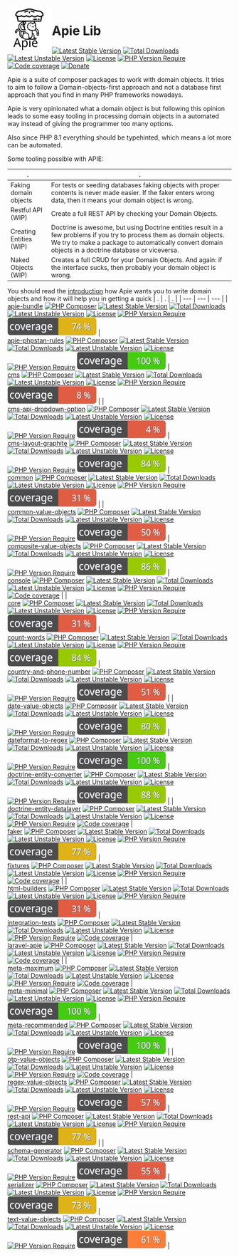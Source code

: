 <img src="/docs/apie-logo.svg" width="100px" align="left" />
<h1>Apie Lib</h1>




 [![Latest Stable Version](http://poser.pugx.org/apie/apie-lib/v)](https://packagist.org/packages/apie/apie-lib) [![Total Downloads](http://poser.pugx.org/apie/apie-lib/downloads)](https://packagist.org/packages/apie/apie-lib) [![Latest Unstable Version](http://poser.pugx.org/apie/apie-lib/v/unstable)](https://packagist.org/packages/apie/apie-lib) [![License](http://poser.pugx.org/apie/apie-lib/license)](https://packagist.org/packages/apie/apie-lib) [![PHP Version Require](http://poser.pugx.org/apie/apie-lib/require/php)](https://packagist.org/packages/apie/apie-lib) [![Code coverage](https://apie-lib.github.io/coverage/coverage_badge.svg)](https://apie-lib.github.io/coverage/) [![Donate](https://www.paypalobjects.com/en_US/i/btn/btn_donate_LG.gif)](https://www.paypal.com/donate/?hosted_button_id=J4CAFUAW7VTAY) 

Apie is a suite of composer packages to work with domain objects. It tries to aim to follow a Domain-objects-first approach and not a database first approach that you find in many PHP frameworks nowadays.

Apie is very opinionated what a domain object is but following this opinion leads to some easy
tooling in processing domain objects in a automated way instead of giving the programmer too many options.

Also since PHP 8.1 everything should be typehinted, which means a lot more can be automated.

Some tooling possible with APIE:

| . | . | 
| --- | --- |
| Faking domain objects | For tests or seeding databases faking objects with proper contents is never made easier. If the faker enters wrong data, then it means your domain object is wrong. |
| Restful API (WIP) | Create a full REST API by checking your Domain Objects. |
| Creating Entities (WIP) | Doctrine is awesome, but using Doctrine entities result in a few problems if you try to process them as domain objects. We try to make a package to automatically convert domain objects in a doctrine database or viceversa.
| Naked Objects (WIP) | Creates a full CRUD for your Domain Objects. And again: if the interface sucks, then probably your domain object is wrong. |

You should read the [introduction](/docs/introduction.md) how Apie wants you to write domain objects and how it will help you in getting a quick 
| . | . | . | 
| --- | --- | --- | 
| <br>[apie-bundle](https://github.com/apie-lib/apie-bundle) [![PHP Composer](https://github.com/apie-lib/apie-bundle/actions/workflows/php.yml/badge.svg?event=push)](https://github.com/apie-lib/apie-bundle/actions/workflows/php.yml) [![Latest Stable Version](http://poser.pugx.org/apie/apie-bundle/v)](https://packagist.org/packages/apie/apie-bundle) [![Total Downloads](http://poser.pugx.org/apie/apie-bundle/downloads)](https://packagist.org/packages/apie/apie-bundle) [![Latest Unstable Version](http://poser.pugx.org/apie/apie-bundle/v/unstable)](https://packagist.org/packages/apie/apie-bundle) [![License](http://poser.pugx.org/apie/apie-bundle/license)](https://packagist.org/packages/apie/apie-bundle) [![PHP Version Require](http://poser.pugx.org/apie/apie-bundle/require/php)](https://packagist.org/packages/apie/apie-bundle) [![Code coverage](https://raw.githubusercontent.com/apie-lib/apie-bundle/main/coverage_badge.svg)](https://apie-lib.github.io/coverage/apie-bundle/index.html)   | <br>[apie-phpstan-rules](https://github.com/apie-lib/apie-phpstan-rules) [![PHP Composer](https://github.com/apie-lib/apie-phpstan-rules/actions/workflows/php.yml/badge.svg?event=push)](https://github.com/apie-lib/apie-phpstan-rules/actions/workflows/php.yml) [![Latest Stable Version](http://poser.pugx.org/apie/apie-phpstan-rules/v)](https://packagist.org/packages/apie/apie-phpstan-rules) [![Total Downloads](http://poser.pugx.org/apie/apie-phpstan-rules/downloads)](https://packagist.org/packages/apie/apie-phpstan-rules) [![Latest Unstable Version](http://poser.pugx.org/apie/apie-phpstan-rules/v/unstable)](https://packagist.org/packages/apie/apie-phpstan-rules) [![License](http://poser.pugx.org/apie/apie-phpstan-rules/license)](https://packagist.org/packages/apie/apie-phpstan-rules) [![PHP Version Require](http://poser.pugx.org/apie/apie-phpstan-rules/require/php)](https://packagist.org/packages/apie/apie-phpstan-rules) [![Code coverage](https://raw.githubusercontent.com/apie-lib/apie-phpstan-rules/main/coverage_badge.svg)](https://apie-lib.github.io/coverage/apie-phpstan-rules/index.html)   | <br>[cms](https://github.com/apie-lib/cms) [![PHP Composer](https://github.com/apie-lib/cms/actions/workflows/php.yml/badge.svg?event=push)](https://github.com/apie-lib/cms/actions/workflows/php.yml) [![Latest Stable Version](http://poser.pugx.org/apie/cms/v)](https://packagist.org/packages/apie/cms) [![Total Downloads](http://poser.pugx.org/apie/cms/downloads)](https://packagist.org/packages/apie/cms) [![Latest Unstable Version](http://poser.pugx.org/apie/cms/v/unstable)](https://packagist.org/packages/apie/cms) [![License](http://poser.pugx.org/apie/cms/license)](https://packagist.org/packages/apie/cms) [![PHP Version Require](http://poser.pugx.org/apie/cms/require/php)](https://packagist.org/packages/apie/cms) [![Code coverage](https://raw.githubusercontent.com/apie-lib/cms/main/coverage_badge.svg)](https://apie-lib.github.io/coverage/cms/index.html)   | 
| <br>[cms-api-dropdown-option](https://github.com/apie-lib/cms-api-dropdown-option) [![PHP Composer](https://github.com/apie-lib/cms-api-dropdown-option/actions/workflows/php.yml/badge.svg?event=push)](https://github.com/apie-lib/cms-api-dropdown-option/actions/workflows/php.yml) [![Latest Stable Version](http://poser.pugx.org/apie/cms-api-dropdown-option/v)](https://packagist.org/packages/apie/cms-api-dropdown-option) [![Total Downloads](http://poser.pugx.org/apie/cms-api-dropdown-option/downloads)](https://packagist.org/packages/apie/cms-api-dropdown-option) [![Latest Unstable Version](http://poser.pugx.org/apie/cms-api-dropdown-option/v/unstable)](https://packagist.org/packages/apie/cms-api-dropdown-option) [![License](http://poser.pugx.org/apie/cms-api-dropdown-option/license)](https://packagist.org/packages/apie/cms-api-dropdown-option) [![PHP Version Require](http://poser.pugx.org/apie/cms-api-dropdown-option/require/php)](https://packagist.org/packages/apie/cms-api-dropdown-option) [![Code coverage](https://raw.githubusercontent.com/apie-lib/cms-api-dropdown-option/main/coverage_badge.svg)](https://apie-lib.github.io/coverage/cms-api-dropdown-option/index.html)   | <br>[cms-layout-graphite](https://github.com/apie-lib/cms-layout-graphite) [![PHP Composer](https://github.com/apie-lib/cms-layout-graphite/actions/workflows/php.yml/badge.svg?event=push)](https://github.com/apie-lib/cms-layout-graphite/actions/workflows/php.yml) [![Latest Stable Version](http://poser.pugx.org/apie/cms-layout-graphite/v)](https://packagist.org/packages/apie/cms-layout-graphite) [![Total Downloads](http://poser.pugx.org/apie/cms-layout-graphite/downloads)](https://packagist.org/packages/apie/cms-layout-graphite) [![Latest Unstable Version](http://poser.pugx.org/apie/cms-layout-graphite/v/unstable)](https://packagist.org/packages/apie/cms-layout-graphite) [![License](http://poser.pugx.org/apie/cms-layout-graphite/license)](https://packagist.org/packages/apie/cms-layout-graphite) [![PHP Version Require](http://poser.pugx.org/apie/cms-layout-graphite/require/php)](https://packagist.org/packages/apie/cms-layout-graphite) [![Code coverage](https://raw.githubusercontent.com/apie-lib/cms-layout-graphite/main/coverage_badge.svg)](https://apie-lib.github.io/coverage/cms-layout-graphite/index.html)   | <br>[common](https://github.com/apie-lib/common) [![PHP Composer](https://github.com/apie-lib/common/actions/workflows/php.yml/badge.svg?event=push)](https://github.com/apie-lib/common/actions/workflows/php.yml) [![Latest Stable Version](http://poser.pugx.org/apie/common/v)](https://packagist.org/packages/apie/common) [![Total Downloads](http://poser.pugx.org/apie/common/downloads)](https://packagist.org/packages/apie/common) [![Latest Unstable Version](http://poser.pugx.org/apie/common/v/unstable)](https://packagist.org/packages/apie/common) [![License](http://poser.pugx.org/apie/common/license)](https://packagist.org/packages/apie/common) [![PHP Version Require](http://poser.pugx.org/apie/common/require/php)](https://packagist.org/packages/apie/common) [![Code coverage](https://raw.githubusercontent.com/apie-lib/common/main/coverage_badge.svg)](https://apie-lib.github.io/coverage/common/index.html)   | 
| <br>[common-value-objects](https://github.com/apie-lib/common-value-objects) [![PHP Composer](https://github.com/apie-lib/common-value-objects/actions/workflows/php.yml/badge.svg?event=push)](https://github.com/apie-lib/common-value-objects/actions/workflows/php.yml) [![Latest Stable Version](http://poser.pugx.org/apie/common-value-objects/v)](https://packagist.org/packages/apie/common-value-objects) [![Total Downloads](http://poser.pugx.org/apie/common-value-objects/downloads)](https://packagist.org/packages/apie/common-value-objects) [![Latest Unstable Version](http://poser.pugx.org/apie/common-value-objects/v/unstable)](https://packagist.org/packages/apie/common-value-objects) [![License](http://poser.pugx.org/apie/common-value-objects/license)](https://packagist.org/packages/apie/common-value-objects) [![PHP Version Require](http://poser.pugx.org/apie/common-value-objects/require/php)](https://packagist.org/packages/apie/common-value-objects) [![Code coverage](https://raw.githubusercontent.com/apie-lib/common-value-objects/main/coverage_badge.svg)](https://apie-lib.github.io/coverage/common-value-objects/index.html)   | <br>[composite-value-objects](https://github.com/apie-lib/composite-value-objects) [![PHP Composer](https://github.com/apie-lib/composite-value-objects/actions/workflows/php.yml/badge.svg?event=push)](https://github.com/apie-lib/composite-value-objects/actions/workflows/php.yml) [![Latest Stable Version](http://poser.pugx.org/apie/composite-value-objects/v)](https://packagist.org/packages/apie/composite-value-objects) [![Total Downloads](http://poser.pugx.org/apie/composite-value-objects/downloads)](https://packagist.org/packages/apie/composite-value-objects) [![Latest Unstable Version](http://poser.pugx.org/apie/composite-value-objects/v/unstable)](https://packagist.org/packages/apie/composite-value-objects) [![License](http://poser.pugx.org/apie/composite-value-objects/license)](https://packagist.org/packages/apie/composite-value-objects) [![PHP Version Require](http://poser.pugx.org/apie/composite-value-objects/require/php)](https://packagist.org/packages/apie/composite-value-objects) [![Code coverage](https://raw.githubusercontent.com/apie-lib/composite-value-objects/main/coverage_badge.svg)](https://apie-lib.github.io/coverage/composite-value-objects/index.html)   | <br>[console](https://github.com/apie-lib/console) [![PHP Composer](https://github.com/apie-lib/console/actions/workflows/php.yml/badge.svg?event=push)](https://github.com/apie-lib/console/actions/workflows/php.yml) [![Latest Stable Version](http://poser.pugx.org/apie/console/v)](https://packagist.org/packages/apie/console) [![Total Downloads](http://poser.pugx.org/apie/console/downloads)](https://packagist.org/packages/apie/console) [![Latest Unstable Version](http://poser.pugx.org/apie/console/v/unstable)](https://packagist.org/packages/apie/console) [![License](http://poser.pugx.org/apie/console/license)](https://packagist.org/packages/apie/console) [![PHP Version Require](http://poser.pugx.org/apie/console/require/php)](https://packagist.org/packages/apie/console) [![Code coverage](https://raw.githubusercontent.com/apie-lib/console/main/coverage_badge.svg)](https://apie-lib.github.io/coverage/console/index.html)   | 
| <br>[core](https://github.com/apie-lib/core) [![PHP Composer](https://github.com/apie-lib/core/actions/workflows/php.yml/badge.svg?event=push)](https://github.com/apie-lib/core/actions/workflows/php.yml) [![Latest Stable Version](http://poser.pugx.org/apie/core/v)](https://packagist.org/packages/apie/core) [![Total Downloads](http://poser.pugx.org/apie/core/downloads)](https://packagist.org/packages/apie/core) [![Latest Unstable Version](http://poser.pugx.org/apie/core/v/unstable)](https://packagist.org/packages/apie/core) [![License](http://poser.pugx.org/apie/core/license)](https://packagist.org/packages/apie/core) [![PHP Version Require](http://poser.pugx.org/apie/core/require/php)](https://packagist.org/packages/apie/core) [![Code coverage](https://raw.githubusercontent.com/apie-lib/core/main/coverage_badge.svg)](https://apie-lib.github.io/coverage/core/index.html)   | <br>[count-words](https://github.com/apie-lib/count-words) [![PHP Composer](https://github.com/apie-lib/count-words/actions/workflows/php.yml/badge.svg?event=push)](https://github.com/apie-lib/count-words/actions/workflows/php.yml) [![Latest Stable Version](http://poser.pugx.org/apie/count-words/v)](https://packagist.org/packages/apie/count-words) [![Total Downloads](http://poser.pugx.org/apie/count-words/downloads)](https://packagist.org/packages/apie/count-words) [![Latest Unstable Version](http://poser.pugx.org/apie/count-words/v/unstable)](https://packagist.org/packages/apie/count-words) [![License](http://poser.pugx.org/apie/count-words/license)](https://packagist.org/packages/apie/count-words) [![PHP Version Require](http://poser.pugx.org/apie/count-words/require/php)](https://packagist.org/packages/apie/count-words) [![Code coverage](https://raw.githubusercontent.com/apie-lib/count-words/main/coverage_badge.svg)](https://apie-lib.github.io/coverage/count-words/index.html)   | <br>[country-and-phone-number](https://github.com/apie-lib/country-and-phone-number) [![PHP Composer](https://github.com/apie-lib/country-and-phone-number/actions/workflows/php.yml/badge.svg?event=push)](https://github.com/apie-lib/country-and-phone-number/actions/workflows/php.yml) [![Latest Stable Version](http://poser.pugx.org/apie/country-and-phone-number/v)](https://packagist.org/packages/apie/country-and-phone-number) [![Total Downloads](http://poser.pugx.org/apie/country-and-phone-number/downloads)](https://packagist.org/packages/apie/country-and-phone-number) [![Latest Unstable Version](http://poser.pugx.org/apie/country-and-phone-number/v/unstable)](https://packagist.org/packages/apie/country-and-phone-number) [![License](http://poser.pugx.org/apie/country-and-phone-number/license)](https://packagist.org/packages/apie/country-and-phone-number) [![PHP Version Require](http://poser.pugx.org/apie/country-and-phone-number/require/php)](https://packagist.org/packages/apie/country-and-phone-number) [![Code coverage](https://raw.githubusercontent.com/apie-lib/country-and-phone-number/main/coverage_badge.svg)](https://apie-lib.github.io/coverage/country-and-phone-number/index.html)   | 
| <br>[date-value-objects](https://github.com/apie-lib/date-value-objects) [![PHP Composer](https://github.com/apie-lib/date-value-objects/actions/workflows/php.yml/badge.svg?event=push)](https://github.com/apie-lib/date-value-objects/actions/workflows/php.yml) [![Latest Stable Version](http://poser.pugx.org/apie/date-value-objects/v)](https://packagist.org/packages/apie/date-value-objects) [![Total Downloads](http://poser.pugx.org/apie/date-value-objects/downloads)](https://packagist.org/packages/apie/date-value-objects) [![Latest Unstable Version](http://poser.pugx.org/apie/date-value-objects/v/unstable)](https://packagist.org/packages/apie/date-value-objects) [![License](http://poser.pugx.org/apie/date-value-objects/license)](https://packagist.org/packages/apie/date-value-objects) [![PHP Version Require](http://poser.pugx.org/apie/date-value-objects/require/php)](https://packagist.org/packages/apie/date-value-objects) [![Code coverage](https://raw.githubusercontent.com/apie-lib/date-value-objects/main/coverage_badge.svg)](https://apie-lib.github.io/coverage/date-value-objects/index.html)   | <br>[dateformat-to-regex](https://github.com/apie-lib/dateformat-to-regex) [![PHP Composer](https://github.com/apie-lib/dateformat-to-regex/actions/workflows/php.yml/badge.svg?event=push)](https://github.com/apie-lib/dateformat-to-regex/actions/workflows/php.yml) [![Latest Stable Version](http://poser.pugx.org/apie/dateformat-to-regex/v)](https://packagist.org/packages/apie/dateformat-to-regex) [![Total Downloads](http://poser.pugx.org/apie/dateformat-to-regex/downloads)](https://packagist.org/packages/apie/dateformat-to-regex) [![Latest Unstable Version](http://poser.pugx.org/apie/dateformat-to-regex/v/unstable)](https://packagist.org/packages/apie/dateformat-to-regex) [![License](http://poser.pugx.org/apie/dateformat-to-regex/license)](https://packagist.org/packages/apie/dateformat-to-regex) [![PHP Version Require](http://poser.pugx.org/apie/dateformat-to-regex/require/php)](https://packagist.org/packages/apie/dateformat-to-regex) [![Code coverage](https://raw.githubusercontent.com/apie-lib/dateformat-to-regex/main/coverage_badge.svg)](https://apie-lib.github.io/coverage/dateformat-to-regex/index.html)   | <br>[doctrine-entity-converter](https://github.com/apie-lib/doctrine-entity-converter) [![PHP Composer](https://github.com/apie-lib/doctrine-entity-converter/actions/workflows/php.yml/badge.svg?event=push)](https://github.com/apie-lib/doctrine-entity-converter/actions/workflows/php.yml) [![Latest Stable Version](http://poser.pugx.org/apie/doctrine-entity-converter/v)](https://packagist.org/packages/apie/doctrine-entity-converter) [![Total Downloads](http://poser.pugx.org/apie/doctrine-entity-converter/downloads)](https://packagist.org/packages/apie/doctrine-entity-converter) [![Latest Unstable Version](http://poser.pugx.org/apie/doctrine-entity-converter/v/unstable)](https://packagist.org/packages/apie/doctrine-entity-converter) [![License](http://poser.pugx.org/apie/doctrine-entity-converter/license)](https://packagist.org/packages/apie/doctrine-entity-converter) [![PHP Version Require](http://poser.pugx.org/apie/doctrine-entity-converter/require/php)](https://packagist.org/packages/apie/doctrine-entity-converter) [![Code coverage](https://raw.githubusercontent.com/apie-lib/doctrine-entity-converter/main/coverage_badge.svg)](https://apie-lib.github.io/coverage/doctrine-entity-converter/index.html)   | 
| <br>[doctrine-entity-datalayer](https://github.com/apie-lib/doctrine-entity-datalayer) [![PHP Composer](https://github.com/apie-lib/doctrine-entity-datalayer/actions/workflows/php.yml/badge.svg?event=push)](https://github.com/apie-lib/doctrine-entity-datalayer/actions/workflows/php.yml) [![Latest Stable Version](http://poser.pugx.org/apie/doctrine-entity-datalayer/v)](https://packagist.org/packages/apie/doctrine-entity-datalayer) [![Total Downloads](http://poser.pugx.org/apie/doctrine-entity-datalayer/downloads)](https://packagist.org/packages/apie/doctrine-entity-datalayer) [![Latest Unstable Version](http://poser.pugx.org/apie/doctrine-entity-datalayer/v/unstable)](https://packagist.org/packages/apie/doctrine-entity-datalayer) [![License](http://poser.pugx.org/apie/doctrine-entity-datalayer/license)](https://packagist.org/packages/apie/doctrine-entity-datalayer) [![PHP Version Require](http://poser.pugx.org/apie/doctrine-entity-datalayer/require/php)](https://packagist.org/packages/apie/doctrine-entity-datalayer) [![Code coverage](https://raw.githubusercontent.com/apie-lib/doctrine-entity-datalayer/main/coverage_badge.svg)](https://apie-lib.github.io/coverage/doctrine-entity-datalayer/index.html)   | <br>[faker](https://github.com/apie-lib/faker) [![PHP Composer](https://github.com/apie-lib/faker/actions/workflows/php.yml/badge.svg?event=push)](https://github.com/apie-lib/faker/actions/workflows/php.yml) [![Latest Stable Version](http://poser.pugx.org/apie/faker/v)](https://packagist.org/packages/apie/faker) [![Total Downloads](http://poser.pugx.org/apie/faker/downloads)](https://packagist.org/packages/apie/faker) [![Latest Unstable Version](http://poser.pugx.org/apie/faker/v/unstable)](https://packagist.org/packages/apie/faker) [![License](http://poser.pugx.org/apie/faker/license)](https://packagist.org/packages/apie/faker) [![PHP Version Require](http://poser.pugx.org/apie/faker/require/php)](https://packagist.org/packages/apie/faker) [![Code coverage](https://raw.githubusercontent.com/apie-lib/faker/main/coverage_badge.svg)](https://apie-lib.github.io/coverage/faker/index.html)   | <br>[fixtures](https://github.com/apie-lib/fixtures) [![PHP Composer](https://github.com/apie-lib/fixtures/actions/workflows/php.yml/badge.svg?event=push)](https://github.com/apie-lib/fixtures/actions/workflows/php.yml) [![Latest Stable Version](http://poser.pugx.org/apie/fixtures/v)](https://packagist.org/packages/apie/fixtures) [![Total Downloads](http://poser.pugx.org/apie/fixtures/downloads)](https://packagist.org/packages/apie/fixtures) [![Latest Unstable Version](http://poser.pugx.org/apie/fixtures/v/unstable)](https://packagist.org/packages/apie/fixtures) [![License](http://poser.pugx.org/apie/fixtures/license)](https://packagist.org/packages/apie/fixtures) [![PHP Version Require](http://poser.pugx.org/apie/fixtures/require/php)](https://packagist.org/packages/apie/fixtures) [![Code coverage](https://raw.githubusercontent.com/apie-lib/fixtures/main/coverage_badge.svg)](https://apie-lib.github.io/coverage/fixtures/index.html)   | 
| <br>[html-builders](https://github.com/apie-lib/html-builders) [![PHP Composer](https://github.com/apie-lib/html-builders/actions/workflows/php.yml/badge.svg?event=push)](https://github.com/apie-lib/html-builders/actions/workflows/php.yml) [![Latest Stable Version](http://poser.pugx.org/apie/html-builders/v)](https://packagist.org/packages/apie/html-builders) [![Total Downloads](http://poser.pugx.org/apie/html-builders/downloads)](https://packagist.org/packages/apie/html-builders) [![Latest Unstable Version](http://poser.pugx.org/apie/html-builders/v/unstable)](https://packagist.org/packages/apie/html-builders) [![License](http://poser.pugx.org/apie/html-builders/license)](https://packagist.org/packages/apie/html-builders) [![PHP Version Require](http://poser.pugx.org/apie/html-builders/require/php)](https://packagist.org/packages/apie/html-builders) [![Code coverage](https://raw.githubusercontent.com/apie-lib/html-builders/main/coverage_badge.svg)](https://apie-lib.github.io/coverage/html-builders/index.html)   | <br>[integration-tests](https://github.com/apie-lib/integration-tests) [![PHP Composer](https://github.com/apie-lib/integration-tests/actions/workflows/php.yml/badge.svg?event=push)](https://github.com/apie-lib/integration-tests/actions/workflows/php.yml) [![Latest Stable Version](http://poser.pugx.org/apie/integration-tests/v)](https://packagist.org/packages/apie/integration-tests) [![Total Downloads](http://poser.pugx.org/apie/integration-tests/downloads)](https://packagist.org/packages/apie/integration-tests) [![Latest Unstable Version](http://poser.pugx.org/apie/integration-tests/v/unstable)](https://packagist.org/packages/apie/integration-tests) [![License](http://poser.pugx.org/apie/integration-tests/license)](https://packagist.org/packages/apie/integration-tests) [![PHP Version Require](http://poser.pugx.org/apie/integration-tests/require/php)](https://packagist.org/packages/apie/integration-tests) [![Code coverage](https://raw.githubusercontent.com/apie-lib/integration-tests/main/coverage_badge.svg)](https://apie-lib.github.io/coverage/integration-tests/index.html)   | <br>[laravel-apie](https://github.com/apie-lib/laravel-apie) [![PHP Composer](https://github.com/apie-lib/laravel-apie/actions/workflows/php.yml/badge.svg?event=push)](https://github.com/apie-lib/laravel-apie/actions/workflows/php.yml) [![Latest Stable Version](http://poser.pugx.org/apie/laravel-apie/v)](https://packagist.org/packages/apie/laravel-apie) [![Total Downloads](http://poser.pugx.org/apie/laravel-apie/downloads)](https://packagist.org/packages/apie/laravel-apie) [![Latest Unstable Version](http://poser.pugx.org/apie/laravel-apie/v/unstable)](https://packagist.org/packages/apie/laravel-apie) [![License](http://poser.pugx.org/apie/laravel-apie/license)](https://packagist.org/packages/apie/laravel-apie) [![PHP Version Require](http://poser.pugx.org/apie/laravel-apie/require/php)](https://packagist.org/packages/apie/laravel-apie) [![Code coverage](https://raw.githubusercontent.com/apie-lib/laravel-apie/main/coverage_badge.svg)](https://apie-lib.github.io/coverage/laravel-apie/index.html)   | 
| <br>[meta-maximum](https://github.com/apie-lib/meta-maximum) [![PHP Composer](https://github.com/apie-lib/meta-maximum/actions/workflows/php.yml/badge.svg?event=push)](https://github.com/apie-lib/meta-maximum/actions/workflows/php.yml) [![Latest Stable Version](http://poser.pugx.org/apie/meta-maximum/v)](https://packagist.org/packages/apie/meta-maximum) [![Total Downloads](http://poser.pugx.org/apie/meta-maximum/downloads)](https://packagist.org/packages/apie/meta-maximum) [![Latest Unstable Version](http://poser.pugx.org/apie/meta-maximum/v/unstable)](https://packagist.org/packages/apie/meta-maximum) [![License](http://poser.pugx.org/apie/meta-maximum/license)](https://packagist.org/packages/apie/meta-maximum) [![PHP Version Require](http://poser.pugx.org/apie/meta-maximum/require/php)](https://packagist.org/packages/apie/meta-maximum) [![Code coverage](https://raw.githubusercontent.com/apie-lib/meta-maximum/main/coverage_badge.svg)](https://apie-lib.github.io/coverage/meta-maximum/index.html)   | <br>[meta-minimal](https://github.com/apie-lib/meta-minimal) [![PHP Composer](https://github.com/apie-lib/meta-minimal/actions/workflows/php.yml/badge.svg?event=push)](https://github.com/apie-lib/meta-minimal/actions/workflows/php.yml) [![Latest Stable Version](http://poser.pugx.org/apie/meta-minimal/v)](https://packagist.org/packages/apie/meta-minimal) [![Total Downloads](http://poser.pugx.org/apie/meta-minimal/downloads)](https://packagist.org/packages/apie/meta-minimal) [![Latest Unstable Version](http://poser.pugx.org/apie/meta-minimal/v/unstable)](https://packagist.org/packages/apie/meta-minimal) [![License](http://poser.pugx.org/apie/meta-minimal/license)](https://packagist.org/packages/apie/meta-minimal) [![PHP Version Require](http://poser.pugx.org/apie/meta-minimal/require/php)](https://packagist.org/packages/apie/meta-minimal) [![Code coverage](https://raw.githubusercontent.com/apie-lib/meta-minimal/main/coverage_badge.svg)](https://apie-lib.github.io/coverage/meta-minimal/index.html)   | <br>[meta-recommended](https://github.com/apie-lib/meta-recommended) [![PHP Composer](https://github.com/apie-lib/meta-recommended/actions/workflows/php.yml/badge.svg?event=push)](https://github.com/apie-lib/meta-recommended/actions/workflows/php.yml) [![Latest Stable Version](http://poser.pugx.org/apie/meta-recommended/v)](https://packagist.org/packages/apie/meta-recommended) [![Total Downloads](http://poser.pugx.org/apie/meta-recommended/downloads)](https://packagist.org/packages/apie/meta-recommended) [![Latest Unstable Version](http://poser.pugx.org/apie/meta-recommended/v/unstable)](https://packagist.org/packages/apie/meta-recommended) [![License](http://poser.pugx.org/apie/meta-recommended/license)](https://packagist.org/packages/apie/meta-recommended) [![PHP Version Require](http://poser.pugx.org/apie/meta-recommended/require/php)](https://packagist.org/packages/apie/meta-recommended) [![Code coverage](https://raw.githubusercontent.com/apie-lib/meta-recommended/main/coverage_badge.svg)](https://apie-lib.github.io/coverage/meta-recommended/index.html)   | 
| <br>[otp-value-objects](https://github.com/apie-lib/otp-value-objects) [![PHP Composer](https://github.com/apie-lib/otp-value-objects/actions/workflows/php.yml/badge.svg?event=push)](https://github.com/apie-lib/otp-value-objects/actions/workflows/php.yml) [![Latest Stable Version](http://poser.pugx.org/apie/otp-value-objects/v)](https://packagist.org/packages/apie/otp-value-objects) [![Total Downloads](http://poser.pugx.org/apie/otp-value-objects/downloads)](https://packagist.org/packages/apie/otp-value-objects) [![Latest Unstable Version](http://poser.pugx.org/apie/otp-value-objects/v/unstable)](https://packagist.org/packages/apie/otp-value-objects) [![License](http://poser.pugx.org/apie/otp-value-objects/license)](https://packagist.org/packages/apie/otp-value-objects) [![PHP Version Require](http://poser.pugx.org/apie/otp-value-objects/require/php)](https://packagist.org/packages/apie/otp-value-objects) [![Code coverage](https://raw.githubusercontent.com/apie-lib/otp-value-objects/main/coverage_badge.svg)](https://apie-lib.github.io/coverage/otp-value-objects/index.html)   | <br>[regex-value-objects](https://github.com/apie-lib/regex-value-objects) [![PHP Composer](https://github.com/apie-lib/regex-value-objects/actions/workflows/php.yml/badge.svg?event=push)](https://github.com/apie-lib/regex-value-objects/actions/workflows/php.yml) [![Latest Stable Version](http://poser.pugx.org/apie/regex-value-objects/v)](https://packagist.org/packages/apie/regex-value-objects) [![Total Downloads](http://poser.pugx.org/apie/regex-value-objects/downloads)](https://packagist.org/packages/apie/regex-value-objects) [![Latest Unstable Version](http://poser.pugx.org/apie/regex-value-objects/v/unstable)](https://packagist.org/packages/apie/regex-value-objects) [![License](http://poser.pugx.org/apie/regex-value-objects/license)](https://packagist.org/packages/apie/regex-value-objects) [![PHP Version Require](http://poser.pugx.org/apie/regex-value-objects/require/php)](https://packagist.org/packages/apie/regex-value-objects) [![Code coverage](https://raw.githubusercontent.com/apie-lib/regex-value-objects/main/coverage_badge.svg)](https://apie-lib.github.io/coverage/regex-value-objects/index.html)   | <br>[rest-api](https://github.com/apie-lib/rest-api) [![PHP Composer](https://github.com/apie-lib/rest-api/actions/workflows/php.yml/badge.svg?event=push)](https://github.com/apie-lib/rest-api/actions/workflows/php.yml) [![Latest Stable Version](http://poser.pugx.org/apie/rest-api/v)](https://packagist.org/packages/apie/rest-api) [![Total Downloads](http://poser.pugx.org/apie/rest-api/downloads)](https://packagist.org/packages/apie/rest-api) [![Latest Unstable Version](http://poser.pugx.org/apie/rest-api/v/unstable)](https://packagist.org/packages/apie/rest-api) [![License](http://poser.pugx.org/apie/rest-api/license)](https://packagist.org/packages/apie/rest-api) [![PHP Version Require](http://poser.pugx.org/apie/rest-api/require/php)](https://packagist.org/packages/apie/rest-api) [![Code coverage](https://raw.githubusercontent.com/apie-lib/rest-api/main/coverage_badge.svg)](https://apie-lib.github.io/coverage/rest-api/index.html)   | 
| <br>[schema-generator](https://github.com/apie-lib/schema-generator) [![PHP Composer](https://github.com/apie-lib/schema-generator/actions/workflows/php.yml/badge.svg?event=push)](https://github.com/apie-lib/schema-generator/actions/workflows/php.yml) [![Latest Stable Version](http://poser.pugx.org/apie/schema-generator/v)](https://packagist.org/packages/apie/schema-generator) [![Total Downloads](http://poser.pugx.org/apie/schema-generator/downloads)](https://packagist.org/packages/apie/schema-generator) [![Latest Unstable Version](http://poser.pugx.org/apie/schema-generator/v/unstable)](https://packagist.org/packages/apie/schema-generator) [![License](http://poser.pugx.org/apie/schema-generator/license)](https://packagist.org/packages/apie/schema-generator) [![PHP Version Require](http://poser.pugx.org/apie/schema-generator/require/php)](https://packagist.org/packages/apie/schema-generator) [![Code coverage](https://raw.githubusercontent.com/apie-lib/schema-generator/main/coverage_badge.svg)](https://apie-lib.github.io/coverage/schema-generator/index.html)   | <br>[serializer](https://github.com/apie-lib/serializer) [![PHP Composer](https://github.com/apie-lib/serializer/actions/workflows/php.yml/badge.svg?event=push)](https://github.com/apie-lib/serializer/actions/workflows/php.yml) [![Latest Stable Version](http://poser.pugx.org/apie/serializer/v)](https://packagist.org/packages/apie/serializer) [![Total Downloads](http://poser.pugx.org/apie/serializer/downloads)](https://packagist.org/packages/apie/serializer) [![Latest Unstable Version](http://poser.pugx.org/apie/serializer/v/unstable)](https://packagist.org/packages/apie/serializer) [![License](http://poser.pugx.org/apie/serializer/license)](https://packagist.org/packages/apie/serializer) [![PHP Version Require](http://poser.pugx.org/apie/serializer/require/php)](https://packagist.org/packages/apie/serializer) [![Code coverage](https://raw.githubusercontent.com/apie-lib/serializer/main/coverage_badge.svg)](https://apie-lib.github.io/coverage/serializer/index.html)   | <br>[text-value-objects](https://github.com/apie-lib/text-value-objects) [![PHP Composer](https://github.com/apie-lib/text-value-objects/actions/workflows/php.yml/badge.svg?event=push)](https://github.com/apie-lib/text-value-objects/actions/workflows/php.yml) [![Latest Stable Version](http://poser.pugx.org/apie/text-value-objects/v)](https://packagist.org/packages/apie/text-value-objects) [![Total Downloads](http://poser.pugx.org/apie/text-value-objects/downloads)](https://packagist.org/packages/apie/text-value-objects) [![Latest Unstable Version](http://poser.pugx.org/apie/text-value-objects/v/unstable)](https://packagist.org/packages/apie/text-value-objects) [![License](http://poser.pugx.org/apie/text-value-objects/license)](https://packagist.org/packages/apie/text-value-objects) [![PHP Version Require](http://poser.pugx.org/apie/text-value-objects/require/php)](https://packagist.org/packages/apie/text-value-objects) [![Code coverage](https://raw.githubusercontent.com/apie-lib/text-value-objects/main/coverage_badge.svg)](https://apie-lib.github.io/coverage/text-value-objects/index.html)   | 
